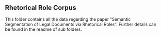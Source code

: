 ## Rhetorical Role Corpus

This folder contains all the data regarding the paper "Semantic Segmentation of Legal Documents via Rhetorical Roles". Further details can be found in the readme of sub folders.

